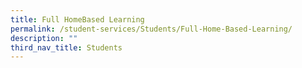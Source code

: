 ```yaml
---
title: Full HomeBased Learning
permalink: /student-services/Students/Full-Home-Based-Learning/
description: ""
third_nav_title: Students
---
```

